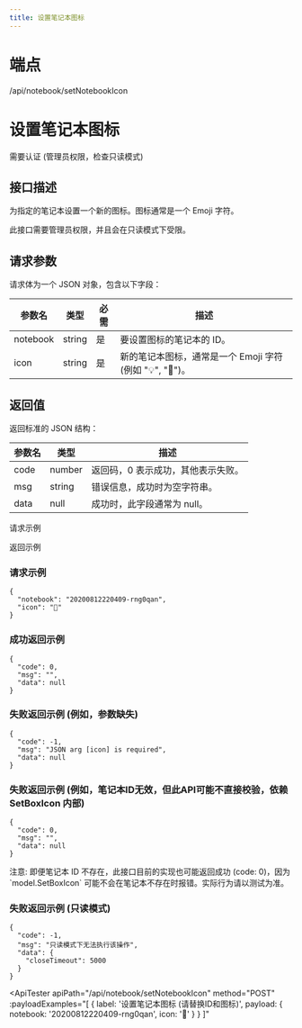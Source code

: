 ```yaml
---
title: 设置笔记本图标
---
```

# 端点

/api/notebook/setNotebookIcon

# 设置笔记本图标

需要认证 (管理员权限，检查只读模式)

## 接口描述

为指定的笔记本设置一个新的图标。图标通常是一个 Emoji 字符。

此接口需要管理员权限，并且会在只读模式下受限。

## 请求参数

请求体为一个 JSON 对象，包含以下字段：

| 参数名 | 类型 | 必需 | 描述 |
| --- | --- | --- | --- |
| notebook | string | 是 | 要设置图标的笔记本的 ID。 |
| icon | string | 是 | 新的笔记本图标，通常是一个 Emoji 字符 (例如 "💡", "📁")。 |

## 返回值

返回标准的 JSON 结构：

| 参数名 | 类型 | 描述 |
| --- | --- | --- |
| code | number | 返回码，0 表示成功，其他表示失败。 |
| msg | string | 错误信息，成功时为空字符串。 |
| data | null | 成功时，此字段通常为 null。 |

请求示例

返回示例

### 请求示例

```
{
  "notebook": "20200812220409-rng0qan",
  "icon": "🚀"
}
```

### 成功返回示例

```
{
  "code": 0,
  "msg": "",
  "data": null
}
```

### 失败返回示例 (例如，参数缺失)

```
{
  "code": -1,
  "msg": "JSON arg [icon] is required",
  "data": null
}
```

### 失败返回示例 (例如，笔记本ID无效，但此API可能不直接校验，依赖 SetBoxIcon 内部)

```
{
  "code": 0, 
  "msg": "",
  "data": null 
}
```

注意: 即便笔记本 ID 不存在，此接口目前的实现也可能返回成功 (code: 0)，因为 \`model.SetBoxIcon\` 可能不会在笔记本不存在时报错。实际行为请以测试为准。

### 失败返回示例 (只读模式)

```
{
  "code": -1,
  "msg": "只读模式下无法执行该操作",
  "data": {
    "closeTimeout": 5000
  }
}
```

<ApiTester 
    apiPath="/api/notebook/setNotebookIcon"
    method="POST"
    :payloadExamples="[
        { 
            label: '设置笔记本图标 (请替换ID和图标)', 
            payload: { notebook: '20200812220409-rng0qan', icon: '🚀' } 
        }
    ]"
>
<template v-slot:warning>
<div style="color: orange; border: 1px solid orange; padding: 10px; margin-top: 10px;">
    <strong>注意:</strong> 此操作需要提供一个实际存在的笔记本 ID 和图标 (通常是 Emoji)。
    即使提供的笔记本 ID 不存在，此 API 也可能返回成功，请以实际效果为准。
    在只读模式下此操作可能会失败。
</div>
</template>
</ApiTester>

